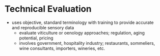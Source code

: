 # Technical Evaluation
- uses objective, standard terminology with training to provide accurate and reproducible sensory data
	- evaluate viticulture or oenology approaches; regulation, aging potential, pricing
	- involves government, hospitality industry; restaurants, sommeliers, wine consultants, importers, wineries, etc.